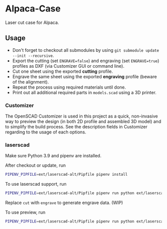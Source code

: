 # Alpaca-Case

Laser cut case for Alpaca.

## Usage

- Don't forget to checkout all submodules by using `git submodule update --init --recursive`.
- Export the cutting (set `ENGRAVE=false`) and engraving (set `ENGRAVE=true`) profiles as DXF (via Customizer GUI or command line).
- Cut one sheet using the exported **cutting** profile.
- Engrave the same sheet using the exported **engraving** profile (beware of the alignment).
- Repeat the process using required materials until done.
- Print out all additional required parts in `models.scad` using a 3D printer.

### Customizer

The OpenSCAD Customizer is used in this project as a quick, non-invasive way to preview the design (in both 2D profile and assembled 3D model) and to simplify the build process. See the description fields in Customizer regarding to the usage of each options.

### laserscad

Make sure Python 3.9 and pipenv are installed.

After checkout or update, run

```sh
PIPENV_PIPFILE=ext/laserscad-alt/Pipfile pipenv install
```

To use laserscad support, run

```sh
PIPENV_PIPFILE=ext/laserscad-alt/Pipfile pipenv run python ext/laserscad-alt/lscad.py cut case.scad <page_width>x<page_height> -D '{"SHEET": "lscad"}'
```

Replace `cut` with `engrave` to generate engrave data. (WIP)

To use preview, run

```sh
PIPENV_PIPFILE=ext/laserscad-alt/Pipfile pipenv run python ext/laserscad-alt/lscad.py preview case.scad <page_width>x<page_height> -D '{"SHEET": "lscad", "PREVIEW_3D": false}'
```
